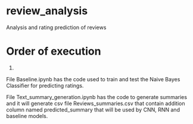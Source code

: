 # review_analysis
Analysis and rating prediction of reviews 

# Order of execution
1. 

File Baseline.ipynb has the code used to train and test the Naive Bayes Classifier for predicting ratings.

File Text_summary_generation.ipynb has the code to generate summaries and it will generate csv file Reviews_summaries.csv that contain addition column named predicted_summary that will be used by CNN, RNN and baseline models.
